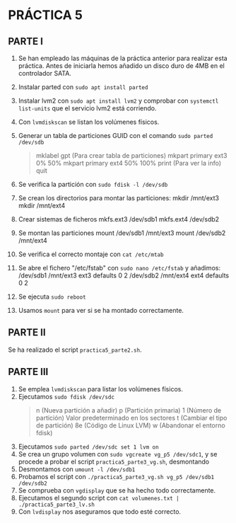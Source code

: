 ﻿# PRÁCTICA 5

## PARTE I
1. Se han empleado las máquinas de la práctica anterior para realizar esta práctica. Antes de iniciarla hemos añadido un disco duro de 4MB en el controlador SATA.
2. Instalar parted con `sudo apt install parted`
3. Instalar lvm2 con `sudo apt install lvm2` y comprobar con `systemctl list-units` que el servicio lvm2 está corriendo.
4. Con `lvmdiskscan` se listan los volúmenes físicos.
5. Generar un tabla de particiones GUID con el comando `sudo parted /dev/sdb`
	> mklabel gpt (Para crear tabla de particiones)
	> mkpart primary ext3 0% 50%
	> mkpart primary ext4 50% 100%
	> print (Para ver la info)
	> quit
6. Se verifica la partición con `sudo fdisk -l /dev/sdb`
7. Se crean los directorios para montar las particiones:
	mkdir /mnt/ext3
	mkdir /mnt/ext4
8. Crear sistemas de ficheros
	mkfs.ext3 /dev/sdb1
	mkfs.ext4 /dev/sdb2
9. Se montan las particiones
	mount /dev/sdb1 /mnt/ext3
	mount /dev/sdb2 /mnt/ext4
10. Se verifica el correcto montaje con `cat /etc/mtab`
11. Se abre el fichero "/etc/fstab" con `sudo nano /etc/fstab` y añadimos:
	/dev/sdb1    /mnt/ext3    ext3    defaults    0    2
	/dev/sdb2    /mnt/ext4    ext4    defaults    0    2

12. Se ejecuta `sudo reboot`
13. Usamos `mount` para ver si se ha montado correctamente.

## PARTE II
Se ha realizado el script `practica5_parte2.sh`.

## PARTE III
1. Se emplea `lvmdiskscan` para listar los volúmenes físicos.
2. Ejecutamos `sudo fdisk /dev/sdc`
	> n (Nueva partición a añadir)
	> p (Partición primaria)
	> 1 (Número de partición)
	> Valor predeterminado en los sectores
	> t (Cambiar el tipo de partición)
	> 8e (Código de Linux LVM)
	> w (Abandonar el entorno fdisk)
3. Ejecutamos `sudo parted /dev/sdc set 1 lvm on`
4. Se crea un grupo volumen con `sudo vgcreate vg_p5 /dev/sdc1`, y se procede a probar el script `practica5_parte3_vg.sh`, desmontando 
5. Desmontamos con `umount -l /dev/sdb1`
6. Probamos el script con `./practica5_parte3_vg.sh vg_p5 /dev/sdb1 /dev/sdb2`
7. Se comprueba con `vgdisplay` que se ha hecho todo correctamente.
8. Ejecutamos el segundo script con `cat volumenes.txt | ./practica5_parte3_lv.sh`
9. Con `lvdisplay` nos aseguramos que todo esté correcto.
